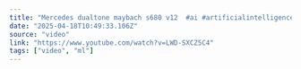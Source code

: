 ```yaml
---
title: "Mercedes dualtone maybach s680 v12  #ai #artificialintelligence #shortsfeed #shorts"
date: "2025-04-18T10:49:33.106Z"
source: "video"
link: "https://www.youtube.com/watch?v=LWD-SXCZ5C4"
tags: ["video", "ml"]
---
```



